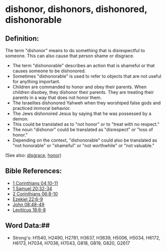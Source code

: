 # dishonor, dishonors, dishonored, dishonorable #

## Definition: ##

The term "dishonor" means to do something that is disrespectful to someone. This can also cause that person shame or disgrace.

* The term "dishonorable" describes an action that is shameful or that causes someone to be dishonored.
* Sometimes "dishonorable" is used to refer to objects that are not useful for anything important.
* Children are commanded to honor and obey their parents. When children disobey, they dishonor their parents. They are treating their parents in a way that does not honor them.
* The Israelites dishonored Yahweh when they worshiped false gods and practiced immoral behavior.
* The Jews dishonored Jesus by saying that he was possessed by a demon.
* This could be translated as to "not honor" or to "treat with no respect."
* The noun "dishonor" could be translated as "disrespect" or "loss of honor."
* Depending on the context, "dishonorable" could also be translated as "not honorable" or "shameful" or "not worthwhile" or "not valuable."

(See also: [disgrace](disgrace.md), [honor](../kt/honor.md))

## Bible References: ##

* [1 Corinthians 04:10-11](rc://en/tn/help/1co/04/10)
* [1 Samuel 20:32-34](rc://en/tn/help/1sa/20/32)
* [2 Corinthians 06:8-10](rc://en/tn/help/2co/06/08)
* [Ezekiel 22:6-9](rc://en/tn/help/ezk/22/06)
* [John 08:48-49](rc://en/tn/help/jhn/08/48)
* [Leviticus 18:6-8](rc://en/tn/help/lev/18/06)

## Word Data:##

* Strong's: H1540, H2490, H2781, H3637, H3639, H5006, H5034, H6172, H6173, H7034, H7036, H7043, G818, G819, G820, G2617
